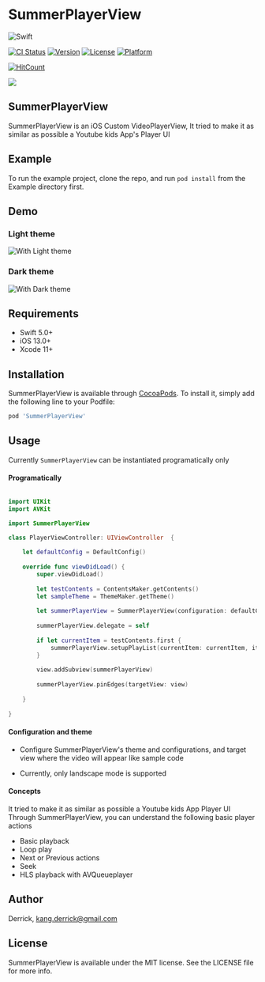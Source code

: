 # SummerPlayerView
![Swift](https://img.shields.io/badge/Swift-5.0-orange.svg)

[![CI Status](https://img.shields.io/travis/Derrick/SummerPlayerView.svg?style=flat)](https://travis-ci.org/Derrick/SummerPlayerView)
[![Version](https://img.shields.io/cocoapods/v/SummerPlayerView.svg?style=flat)](https://cocoapods.org/pods/SummerPlayerView)
[![License](https://img.shields.io/cocoapods/l/SummerPlayerView.svg?style=flat)](https://cocoapods.org/pods/SummerPlayerView)
[![Platform](https://img.shields.io/cocoapods/p/SummerPlayerView.svg?style=flat)](https://cocoapods.org/pods/SummerPlayerView)

[![HitCount](http://hits.dwyl.com/superbderrick/SummerPlayerView.svg)](http://hits.dwyl.com/superbderrick/SummerPlayerView)

![](https://github.com/superbderrick/SummerSlider/blob/master/Image/logo.jpeg)

## SummerPlayerView
SummerPlayerView is an iOS Custom VideoPlayerView, It tried to make it as similar as possible a Youtube kids App's Player UI

## Example

To run the example project, clone the repo, and run `pod install` from the Example directory first.

## Demo

### Light theme
![With Light theme](https://github.com/superbderrick/SummerPlayerView/blob/master/demo/1.gif)

### Dark theme
![With Dark theme](https://github.com/superbderrick/SummerPlayerView/blob/master/demo/2.gif)

## Requirements
-	Swift 5.0+
-	iOS 13.0+
-	Xcode 11+

## Installation

SummerPlayerView is available through [CocoaPods](https://cocoapods.org). To install
it, simply add the following line to your Podfile:

```ruby
pod 'SummerPlayerView'
```

## Usage

Currently `SummerPlayerView` can be instantiated programatically only

#### Programatically

```swift 

import UIKit
import AVKit

import SummerPlayerView

class PlayerViewController: UIViewController  {
    
    let defaultConfig = DefaultConfig()
    
    override func viewDidLoad() {
        super.viewDidLoad()
        
        let testContents = ContentsMaker.getContents()
        let sampleTheme = ThemeMaker.getTheme()
        
        let summerPlayerView = SummerPlayerView(configuration: defaultConfig, theme: sampleTheme,targetView: view)
        
        summerPlayerView.delegate = self
        
        if let currentItem = testContents.first {
            summerPlayerView.setupPlayList(currentItem: currentItem, items: testContents)
        }
        
        view.addSubview(summerPlayerView)
        
        summerPlayerView.pinEdges(targetView: view)
        
    }
    
}

```

#### Configuration and theme

- Configure SummerPlayerView's theme and 
configurations, and target view where the video will appear like sample code

- Currently, only landscape mode is supported

#### Concepts

It tried to make it as similar as possible a Youtube kids App Player UI
Through SummerPlayerView, you can understand the following basic player actions

- Basic playback
- Loop play
- Next or Previous actions
- Seek 
- HLS playback with AVQueueplayer

## Author

Derrick, kang.derrick@gmail.com

## License

SummerPlayerView is available under the MIT license. See the LICENSE file for more info.
